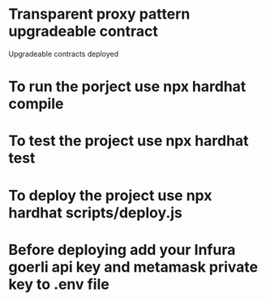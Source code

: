 # Transparent proxy pattern upgradeable contract
Upgradeable contracts deployed

# To run the porject use npx hardhat compile
# To test the project use npx hardhat test
# To deploy the project use npx hardhat scripts/deploy.js


# Before deploying add your Infura goerli api key and metamask private key to .env file